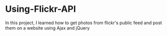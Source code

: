 # Using-Flickr-API
In this project, I learned how to get photos from flickr's public feed and post them on a website using Ajax and jQuery
